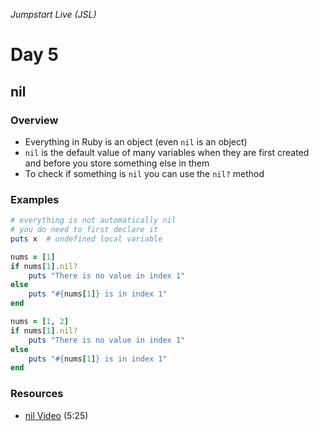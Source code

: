_Jumpstart Live (JSL)_
# Day 5
## nil

### Overview
* Everything in Ruby is an object (even `nil` is an object)
* `nil` is the default value of many variables when they are first created and before you store something else in them
* To check if something is `nil` you can use the `nil?` method

### Examples

```ruby
# everything is not automatically nil
# you do need to first declare it
puts x	# undefined local variable
```

```ruby
nums = [1]
if nums[1].nil?
	puts "There is no value in index 1"
else 
	puts "#{nums[1]} is in index 1"
end

nums = [1, 2]
if nums[1].nil?
	puts "There is no value in index 1"
else 
	puts "#{nums[1]} is in index 1"
end
```

### Resources
* [nil Video](https://adaacademy.hosted.panopto.com/Panopto/Pages/Viewer.aspx?id=14459006-e389-45e7-b996-98f2fb15f4d4) (5:25)